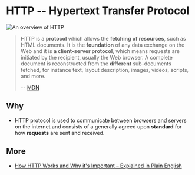 # HTTP -- Hypertext Transfer Protocol

![An overview of HTTP](https://media.prod.mdn.mozit.cloud/attachments/2016/08/09/13677/d031b77dee83f372ffa4e0389d68108b/Fetching_a_page.png)

> HTTP is a **protocol** which allows the **fetching of resources**, such as HTML documents. It is the **foundation** of any data exchange on the Web and it is **a client-server protocol**, which means requests are initiated by the recipient, usually the Web browser. A complete document is reconstructed from the **different** sub-documents fetched, for instance text, layout description, images, videos, scripts, and more. 
> 
> -- [MDN](https://developer.mozilla.org/en-US/docs/Web/HTTP/Overview)



## Why

*  HTTP protocol is used to communicate between browsers and servers on the internet and consists of a generally agreed upon **standard** for how **requests** are sent and received.

## More 

* [How HTTP Works and Why it's Important – Explained in Plain English
](https://www.freecodecamp.org/news/how-the-internet-works/)